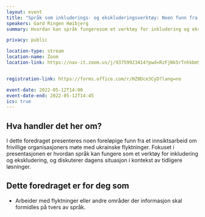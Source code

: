 ```yaml
---
layout: event
title: "Språk som inkluderings- og ekskluderingsverktøy: Noen funn fra arbeidet med flyktninger fra Ukraina"
speakers: Gard Ringen Høibjerg
summary: Hvordan kan språk fungeresom et verktøy for inkludering og ekskludering?

privacy: public

location-type: stream
location-name: Zoom
location-link: https://nav-it.zoom.us/j/93759923414?pwd=RzFjNk5rTnhkbm5pL1A5ZTBNb0d3QT09


registration-link: https://forms.office.com/r/HZ0Dce3CyD?lang=no

event-date: 2022-05-12T14:00
event-date-end: 2022-05-12T14:45
ics: true
---
```

## Hva handler det her om?
I dette foredraget presenteres noen foreløpige funn fra et innsiktsarbeid om frivillige organisasjoners møte med ukrainske flyktninger. Fokuset i presentasjonen er hvordan språk kan fungere som et verktøy for inkludering og ekskludering, og diskuterer dagens situasjon i kontekst av tidligere løsninger. 

## Dette foredraget er for deg som
- Arbeider med flyktninger eller andre områder der informasjon skal formidles på tvers av språk.
